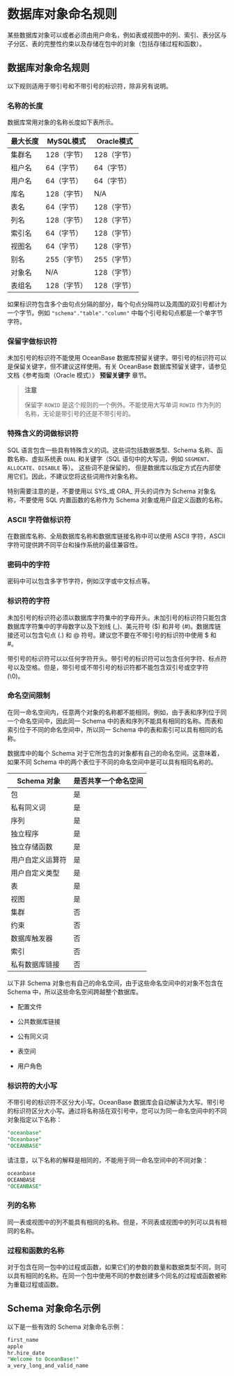 # 数据库对象命名规则

某些数据库对象可以或者必须由用户命名，例如表或视图中的列、索引、表分区与子分区、表的完整性约束以及存储在包中的对象（包括存储过程和函数）。

## 数据库对象命名规则

以下规则适用于带引号和不带引号的标识符，除非另有说明。

### 名称的长度

数据库常用对象的名称长度如下表所示。

| 最大长度 | **MySQL模式** | **Oracle模式** |
|------|-------------|--------------|
| 集群名  | 128（字节）     | 128（字节）      |
| 租户名  | 64（字节）      | 64（字节）       |
| 用户名  | 64（字节）      | 64（字节）       |
| 库名   | 128（字节）     | N/A          |
| 表名   | 64（字节）      | 128（字节）      |
| 列名   | 128（字节）     | 128（字节）      |
| 索引名  | 64（字节）      | 128（字节）      |
| 视图名  | 64（字节）      | 128（字节）      |
| 别名   | 255（字节）     | 255（字节）      |
| 对象名  | N/A         | 128（字节）      |
| 表组名  | 128（字节）     | 128（字节）      |

如果标识符包含多个由句点分隔的部分，每个句点分隔符以及周围的双引号都计为一个字节。例如 `"schema"."table"."column"` 中每个引号和句点都是一个单字节字符。

### 保留字做标识符

未加引号的标识符不能使用 OceanBase 数据库预留关键字。带引号的标识符可以是保留关键字，但不建议这样使用。有关 OceanBase 数据库预留关键字，请参见文档《参考指南（Oracle 模式）》 **预留关键字** 章节。

>**注意**
>
>保留字 `ROWID` 是这个规则的一个例外。不能使用大写单词 `ROWID` 作为列的名称，无论是带引号的还是不带引号的。

### 特殊含义的词做标识符

SQL 语言包含一些具有特殊含义的词。这些词包括数据类型、Schema 名称、函数名称、虚拟系统表 `DUAL` 和关键字（SQL 语句中的大写词，例如 `SEGMENT`、`ALLOCATE`、`DISABLE` 等）。 这些词不是保留的， 但是数据库以指定方式在内部使用它们。因此，不建议您将这些词用作对象名称。

特别需要注意的是，不要使用以 SYS_或 ORA_ 开头的词作为 Schema 对象名称，不要使用 SQL 内置函数的名称作为 Schema 对象或用户自定义函数的名称。

### ASCII 字符做标识符

在数据库名称、全局数据库名称和数据库链接名称中可以使用 ASCII 字符，ASCII 字符可提供跨不同平台和操作系统的最佳兼容性。

### 密码中的字符

密码中可以包含多字节字符，例如汉字或中文标点等。

### 标识符的字符

未加引号的标识符必须以数据库字符集中的字母开头。未加引号的标识符只能包含数据库字符集中的字母数字以及下划线 (_)、美元符号 ($) 和井号 (#)。数据库链接还可以包含句点 (.) 和 @ 符号。建议您不要在不带引号的标识符中使用 $ 和 #。

带引号的标识符可以以任何字符开头。带引号的标识符可以包含任何字符、标点符号以及空格。但是，带引号或不带引号的标识符都不能包含双引号或空字符 (\\0)。

### 命名空间限制

在同一命名空间内，任意两个对象的名称都不能相同。例如，由于表和序列位于同一个命名空间中，因此同一 Schema 中的表和序列不能具有相同的名称。而表和索引位于不同的命名空间中，所以同一 Schema 中的表和索引可以具有相同的名称。

数据库中的每个 Schema 对于它所包含的对象都有自己的命名空间。这意味着，如果不同 Schema 中的两个表位于不同的命名空间中是可以具有相同名称的。

| Schema 对象 | 是否共享一个命名空间 |
|-----------|------------|
| 包         | 是          |
| 私有同义词     | 是          |
| 序列        | 是          |
| 独立程序      | 是          |
| 独立存储函数    | 是          |
| 用户自定义运算符  | 是          |
| 用户自定义类型   | 是          |
| 表         | 是          |
| 视图        | 是          |
| 集群        | 否          |
| 约束        | 否          |
| 数据库触发器    | 否          |
| 索引        | 否          |
| 私有数据库链接   | 否          |

以下非 Schema 对象也有自己的命名空间，由于这些命名空间中的对象不包含在 Schema 中，所以这些命名空间跨越整个数据库。

* 配置文件

* 公共数据库链接

* 公有同义词

* 表空间

* 用户角色

### 标识符的大小写

不带引号的标识符不区分大小写。OceanBase 数据库会自动解读为大写。带引号的标识符区分大小写。通过将名称括在双引号中，您可以为同一命名空间中的不同对象指定以下名称：

```sql
"oceanbase"
"Oceanbase"
"OCEANBASE"
```

请注意，以下名称的解释是相同的，不能用于同一命名空间中的不同对象：

```sql
oceanbase
OCEANBASE
"OCEANBASE"
```

### 列的名称

同一表或视图中的列不能具有相同的名称。但是，不同表或视图中的列可以具有相同的名称。

### 过程和函数的名称

对于包含在同一包中的过程或函数，如果它们的参数的数量和数据类型不同，则可以具有相同的名称。在同一个包中使用不同的参数创建多个同名的过程或函数被称为重载过程或函数。

## Schema 对象命名示例

以下是一些有效的 Schema 对象命名示例：

```sql
first_name
apple
hr.hire_date
"Welcome to OceanBase!"
a_very_long_and_valid_name
```
